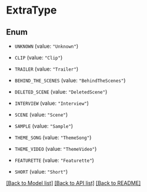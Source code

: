 # ExtraType

## Enum


* `UNKNOWN` (value: `"Unknown"`)

* `CLIP` (value: `"Clip"`)

* `TRAILER` (value: `"Trailer"`)

* `BEHIND_THE_SCENES` (value: `"BehindTheScenes"`)

* `DELETED_SCENE` (value: `"DeletedScene"`)

* `INTERVIEW` (value: `"Interview"`)

* `SCENE` (value: `"Scene"`)

* `SAMPLE` (value: `"Sample"`)

* `THEME_SONG` (value: `"ThemeSong"`)

* `THEME_VIDEO` (value: `"ThemeVideo"`)

* `FEATURETTE` (value: `"Featurette"`)

* `SHORT` (value: `"Short"`)


[[Back to Model list]](../README.md#documentation-for-models) [[Back to API list]](../README.md#documentation-for-api-endpoints) [[Back to README]](../README.md)


